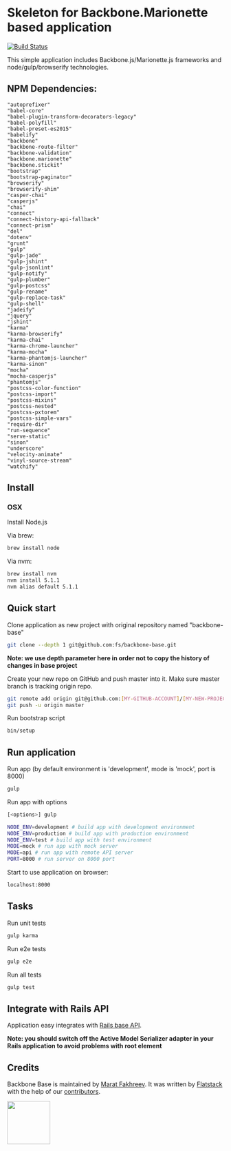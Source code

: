 # Skeleton for Backbone.Marionette based application

[![Build Status](https://travis-ci.org/fs/backbone-base.svg?branch=master)](https://travis-ci.org/fs/backbone-base)

This simple application includes Backbone.js/Marionette.js frameworks and node/gulp/browserify technologies.

## NPM Dependencies:
    "autoprefixer"
    "babel-core"
    "babel-plugin-transform-decorators-legacy"
    "babel-polyfill"
    "babel-preset-es2015"
    "babelify"
    "backbone"
    "backbone-route-filter"
    "backbone-validation"
    "backbone.marionette"
    "backbone.stickit"
    "bootstrap"
    "bootstrap-paginator"
    "browserify"
    "browserify-shim"
    "casper-chai"
    "casperjs"
    "chai"
    "connect"
    "connect-history-api-fallback"
    "connect-prism"
    "del"
    "dotenv"
    "grunt"
    "gulp"
    "gulp-jade"
    "gulp-jshint"
    "gulp-jsonlint"
    "gulp-notify"
    "gulp-plumber"
    "gulp-postcss"
    "gulp-rename"
    "gulp-replace-task"
    "gulp-shell"
    "jadeify"
    "jquery"
    "jshint"
    "karma"
    "karma-browserify"
    "karma-chai"
    "karma-chrome-launcher"
    "karma-mocha"
    "karma-phantomjs-launcher"
    "karma-sinon"
    "mocha"
    "mocha-casperjs"
    "phantomjs"
    "postcss-color-function"
    "postcss-import"
    "postcss-mixins"
    "postcss-nested"
    "postcss-pxtorem"
    "postcss-simple-vars"
    "require-dir"
    "run-sequence"
    "serve-static"
    "sinon"
    "underscore"
    "velocity-animate"
    "vinyl-source-stream"
    "watchify"

## Install
### OSX

Install Node.js

Via brew:
```bash
brew install node
```

Via nvm:
```bash
brew install nvm
nvm install 5.1.1
nvm alias default 5.1.1
```

## Quick start

Clone application as new project with original repository named "backbone-base"

```bash
git clone --depth 1 git@github.com:fs/backbone-base.git
```

**Note: we use depth parameter here in order not to copy the history of changes in base project**

Create your new repo on GitHub and push master into it.
Make sure master branch is tracking origin repo.

```bash
git remote add origin git@github.com:[MY-GITHUB-ACCOUNT]/[MY-NEW-PROJECT].git
git push -u origin master
```

Run bootstrap script

```bash
bin/setup
```

## Run application

Run app (by default environment is 'development', mode is 'mock', port is 8000)

```bash
gulp
```

Run app with options

```bash
[<options>] gulp
```

```bash
NODE_ENV=development # build app with development environment
NODE_ENV=production # build app with production environment
NODE_ENV=test # build app with test environment
MODE=mock # run app with mock server
MODE=api # run app with remote API server
PORT=8000 # run server on 8000 port
```

Start to use application on browser:

```bash
localhost:8000
```

## Tasks

Run unit tests

```bash
gulp karma
```

Run e2e tests

```bash
gulp e2e
```

Run all tests

```bash
gulp test
```

## Integrate with Rails API

Application easy integrates with [Rails base API](https://github.com/fs/rails-base-api).

**Note: you should switch off the Active Model Serializer adapter in your Rails application to avoid problems with root element**

## Credits

Backbone Base is maintained by [Marat Fakhreev](http://github.com/maratfakhreev).
It was written by [Flatstack](http://www.flatstack.com) with the help of our
[contributors](http://github.com/fs/backbone-base/contributors).

[<img src="http://www.flatstack.com/logo.svg" width="100"/>](http://www.flatstack.com)
